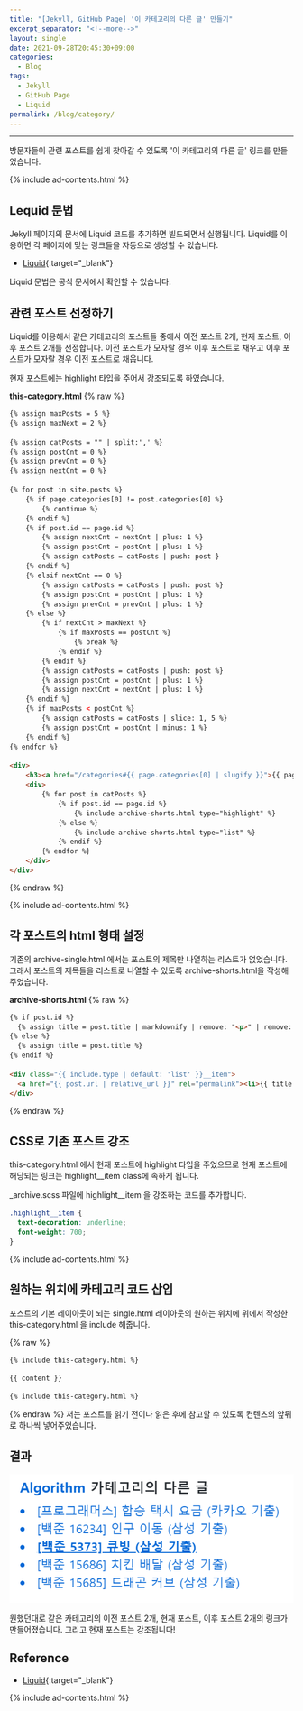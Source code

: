 ```yaml
---
title: "[Jekyll, GitHub Page] '이 카테고리의 다른 글' 만들기"
excerpt_separator: "<!--more-->"
layout: single
date: 2021-09-28T20:45:30+09:00
categories:
  - Blog
tags:
  - Jekyll
  - GitHub Page
  - Liquid
permalink: /blog/category/
---
```

---
방문자들이 관련 포스트를 쉽게 찾아갈 수 있도록 '이 카테고리의 다른 글' 링크를 만들었습니다.

<!--more-->

{% include ad-contents.html %}

## Lequid 문법
Jekyll 페이지의 문서에 Liquid 코드를 추가하면 빌드되면서 실행됩니다. Liquid를 이용하면 각 페이지에 맞는 링크들을 자동으로 생성할 수 있습니다.

* [Liquid](https://shopify.github.io/liquid/){:target="_blank"}

Liquid 문법은 공식 문서에서 확인할 수 있습니다.

## 관련 포스트 선정하기
Liquid를 이용해서 같은 카테고리의 포스트들 중에서 이전 포스트 2개, 현재 포스트, 이후 포스트 2개를 선정합니다. 이전 포스트가 모자랄 경우 이후 포스트로 채우고 이후 포스트가 모자랄 경우 이전 포스트로 채웁니다.

현재 포스트에는 highlight 타입을 주어서 강조되도록 하였습니다.

**this-category.html**
{% raw %}
```html
{% assign maxPosts = 5 %}
{% assign maxNext = 2 %}

{% assign catPosts = "" | split:',' %}
{% assign postCnt = 0 %}
{% assign prevCnt = 0 %}
{% assign nextCnt = 0 %}

{% for post in site.posts %}
    {% if page.categories[0] != post.categories[0] %}
        {% continue %}
    {% endif %}
    {% if post.id == page.id %}
        {% assign nextCnt = nextCnt | plus: 1 %}
        {% assign postCnt = postCnt | plus: 1 %}
        {% assign catPosts = catPosts | push: post }
    {% endif %}
    {% elsif nextCnt == 0 %}
        {% assign catPosts = catPosts | push: post %}
        {% assign postCnt = postCnt | plus: 1 %}
        {% assign prevCnt = prevCnt | plus: 1 %}
    {% else %}
        {% if nextCnt > maxNext %}
            {% if maxPosts == postCnt %}
                {% break %}
            {% endif %}
        {% endif %}
        {% assign catPosts = catPosts | push: post %}
        {% assign postCnt = postCnt | plus: 1 %}
        {% assign nextCnt = nextCnt | plus: 1 %} 
    {% endif %}
    {% if maxPosts < postCnt %}
        {% assign catPosts = catPosts | slice: 1, 5 %}
        {% assign postCnt = postCnt | minus: 1 %}
    {% endif %}
{% endfor %}

<div>
    <h3><a href="/categories#{{ page.categories[0] | slugify }}">{{ page.categories[0] }}</a> 카테고리의 다른 글</h3>
    <div>
        {% for post in catPosts %}
            {% if post.id == page.id %}
                {% include archive-shorts.html type="highlight" %}
            {% else %}
                {% include archive-shorts.html type="list" %}
            {% endif %}
        {% endfor %}
    </div>
</div>
```
{% endraw %}

{% include ad-contents.html %}

## 각 포스트의 html 형태 설정
기존의 archive-single.html 에서는 포스트의 제목만 나열하는 리스트가 없었습니다. 그래서 포스트의 제목들을 리스트로 나열할 수 있도록 archive-shorts.html을 작성해주었습니다.

**archive-shorts.html**
{% raw %}
```html
{% if post.id %}
  {% assign title = post.title | markdownify | remove: "<p>" | remove: "</p>" %}
{% else %}
  {% assign title = post.title %}
{% endif %}

<div class="{{ include.type | default: 'list' }}__item">
  <a href="{{ post.url | relative_url }}" rel="permalink"><li>{{ title }}</li></a>
</div>
```
{% endraw %}

## CSS로 기존 포스트 강조
this-category.html 에서 현재 포스트에 highlight 타입을 주었으므로 현재 포스트에 해당되는 링크는 highlight__item class에 속하게 됩니다.

_archive.scss 파일에 highlight__item 을 강조하는 코드를 추가합니다.
```css
.highlight__item {
  text-decoration: underline;
  font-weight: 700;
}
```

{% include ad-contents.html %}

## 원하는 위치에 카테고리 코드 삽입
포스트의 기본 레이아웃이 되는 single.html 레이아웃의 원하는 위치에 위에서 작성한 this-category.html 을 include 해줍니다.

{% raw %}
```
{% include this-category.html %}

{{ content }}

{% include this-category.html %}
```
{% endraw %}
저는 포스트를 읽기 전이나 읽은 후에 참고할 수 있도록 컨텐츠의 앞뒤로 하나씩 넣어주었습니다.

## 결과

![result](/assets/post-images/blog-category/result.png)

원했던대로 같은 카테고리의 이전 포스트 2개, 현재 포스트, 이후 포스트 2개의 링크가 만들어졌습니다. 그리고 현재 포스트는 강조됩니다!

## Reference
* [Liquid](https://shopify.github.io/liquid/){:target="_blank"}

{% include ad-contents.html %}